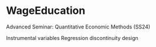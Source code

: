 # WageEducation
Advanced Seminar: Quantitative Economic Methods (SS24)

Instrumental variables
Regression discontinuity design
